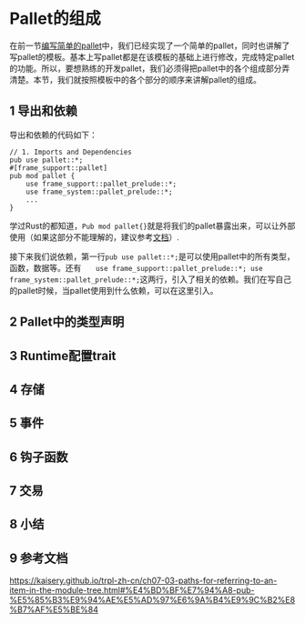 # Pallet的组成

在前一节[编写简单的pallet](6编写简单的pallet.md)中，我们已经实现了一个简单的pallet，同时也讲解了写pallet的模板。基本上写pallet都是在该模板的基础上进行修改，完成特定pallet的功能。所以，要想熟练的开发pallet，我们必须得把pallet中的各个组成部分弄清楚。本节，我们就按照模板中的各个部分的顺序来讲解pallet的组成。


## 1 导出和依赖
导出和依赖的代码如下：
```
// 1. Imports and Dependencies
pub use pallet::*;
#[frame_support::pallet]
pub mod pallet {
    use frame_support::pallet_prelude::*;
    use frame_system::pallet_prelude::*;
    ...
}
```
学过Rust的都知道，```Pub mod pallet{}```就是将我们的pallet暴露出来，可以让外部使用（如果这部分不能理解的，建议参考[文档](https://kaisery.github.io/trpl-zh-cn/ch07-03-paths-for-referring-to-an-item-in-the-module-tree.html#%E4%BD%BF%E7%94%A8-pub-%E5%85%B3%E9%94%AE%E5%AD%97%E6%9A%B4%E9%9C%B2%E8%B7%AF%E5%BE%84)）. 

接下来我们说依赖，第一行```pub use pallet::*;```是可以使用pallet中的所有类型，函数，数据等。还有 ```   use frame_support::pallet_prelude::*; use frame_system::pallet_prelude::*;```这两行，引入了相关的依赖。我们在写自己的pallet时候，当pallet使用到什么依赖，可以在这里引入。


## 2 Pallet中的类型声明

## 3 Runtime配置trait

## 4 存储

## 5 事件

## 6 钩子函数

## 7 交易

## 8 小结

## 9 参考文档
https://kaisery.github.io/trpl-zh-cn/ch07-03-paths-for-referring-to-an-item-in-the-module-tree.html#%E4%BD%BF%E7%94%A8-pub-%E5%85%B3%E9%94%AE%E5%AD%97%E6%9A%B4%E9%9C%B2%E8%B7%AF%E5%BE%84
